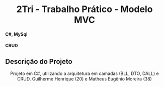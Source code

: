 <h1 align="center">2Tri - Trabalho Prático - Modelo MVC</h1> 

<h4 align="left">C#, MySql</h4> 
<h4 align="left">CRUD</h4> 

## Descrição do Projeto
<p align="center">Projeto em C#, utilizando a arquitetura em camadas (BLL, DTO, DALL) e CRUD. 
Guilherme Henrique (20) e Matheus Eugênio Moreira (38)</p>
